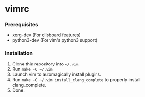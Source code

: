 # vimrc

### Prerequisites
* xorg-dev (For clipboard features)
* python3-dev (For vim's python3 support)
### Installation
1. Clone this repository into `~/.vim`.
2. Run `make -C ~/.vim`
3. Launch vim to automagically install plugins.
4. Run `make -C ~/.vim install_clang_complete` to properly install
   clang_complete.
5. Done.
